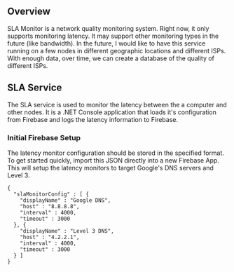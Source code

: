 ## Overview
SLA Monitor is a network quality monitoring system. 
Right now, it only supports monitoring latency.
It may support other monitoring types in the future (like bandwidth).
In the future, I would like to have this service running on a few nodes in 
different geographic locations and different ISPs.
With enough data, over time, we can create a database of the quality of different ISPs.

## SLA Service
The SLA service is used to monitor the latency between the a computer and other nodes.
It is a .NET Console application that loads it's configuration from Firebase
and logs the latency information to Firebase.

### Initial Firebase Setup
The latency monitor configuration should be stored in the specified format. To get started quickly,
import this JSON directly into a new Firebase App. This will setup the latency monitors to target
Google's DNS servers and Level 3.

    {
      "slaMonitorConfig" : [ {
        "displayName" : "Google DNS",
        "host" : "8.8.8.8",
        "interval" : 4000,
        "timeout" : 3000
      }, {
        "displayName" : "Level 3 DNS",
        "host" : "4.2.2.1",
        "interval" : 4000,
        "timeout" : 3000
      } ]
    }
    


